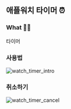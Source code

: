 ## 애플워치 타이머 ⏰ 

### What 🤷🏻
타이머

### 사용법
![watch_timer_intro](https://user-images.githubusercontent.com/85836879/186701358-732d01df-8c66-4906-8098-5958769d7a63.gif)

### 취소하기
![watch_timer_cancel](https://user-images.githubusercontent.com/85836879/186701346-5d17059c-a5c1-4a39-b3b7-1b0780935cc4.gif)

